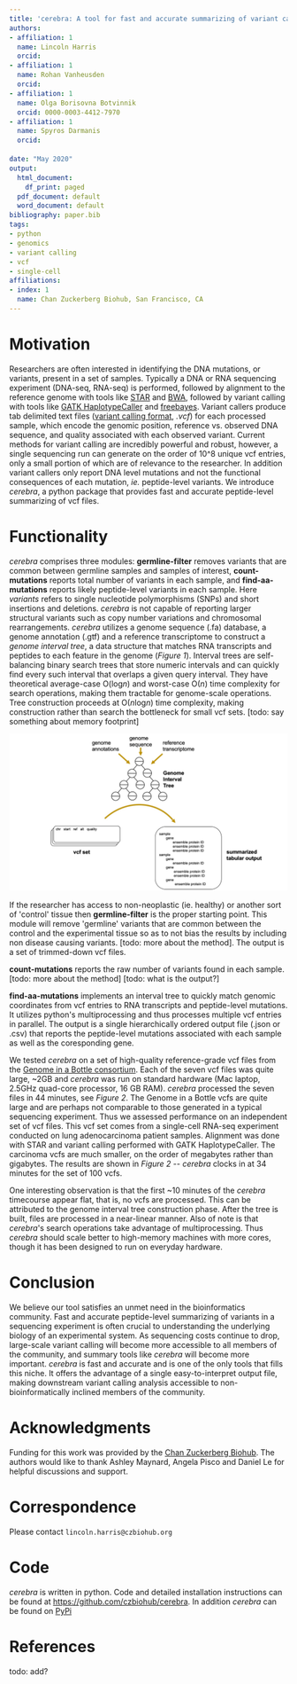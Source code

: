 ```yaml
---
title: 'cerebra: A tool for fast and accurate summarizing of variant calling format (.vcf) files'
authors:
- affiliation: 1
  name: Lincoln Harris
  orcid: 
- affiliation: 1
  name: Rohan Vanheusden
  orcid: 
- affiliation: 1
  name: Olga Borisovna Botvinnik
  orcid: 0000-0003-4412-7970
- affiliation: 1
  name: Spyros Darmanis
  orcid: 

date: "May 2020"
output:
  html_document:
    df_print: paged
  pdf_document: default
  word_document: default
bibliography: paper.bib
tags:
- python
- genomics
- variant calling
- vcf
- single-cell
affiliations:
- index: 1
  name: Chan Zuckerberg Biohub, San Francisco, CA
---
```



# Motivation
Researchers are often interested in identifying the DNA mutations, or variants, present in a set of samples.
Typically a DNA or RNA sequencing experiment (DNA-seq, RNA-seq) is performed, followed by alignment to the 
reference genome with tools like [STAR](https://github.com/alexdobin/STAR) and 
[BWA](http://bio-bwa.sourceforge.net/), followed by variant calling with tools like [GATK HaplotypeCaller](https://software.broadinstitute.org/gatk/documentation/tooldocs/3.8-0/org_broadinstitute_gatk_tools_walkers_haplotypecaller_HaplotypeCaller.php) 
and [freebayes](https://github.com/ekg/freebayes). Variant callers produce tab
delimited text files ([variant calling format](https://samtools.github.io/hts-specs/VCFv4.2.pdf), *.vcf*)
for each processed sample, which encode the genomic position, reference vs. observed DNA sequence, and quality
associated with each observed variant. Current methods for variant calling are incredibly powerful and robust, 
however, a single sequencing run can generate on the order of 10^8 unique vcf entries, only a 
small portion of which are of relevance to the researcher. In addition variant callers only report DNA level 
mutations and not the functional consequences of each mutation, *ie.* peptide-level variants. We introduce
*cerebra*, a python package that provides fast and accurate peptide-level summarizing of vcf files.

# Functionality
*cerebra* comprises three modules: **germline-filter** removes variants that are common between germline samples 
and samples of interest, **count-mutations** reports total number of variants in each sample, and **find-aa-mutations** reports likely peptide-level variants in each sample. Here *variants* refers to single nucleotide polymorphisms (SNPs)
and short insertions and deletions. *cerebra* is not capable of reporting larger structural variants such as copy number variations and chromosomal rearrangements. *cerebra* utilizes a genome sequence (.fa) database, a genome annotation 
(.gtf) and a reference transcriptome to construct a *genome interval tree*, a data structure that matches RNA transcripts
and peptides to each feature in the genome (*Figure 1*). Interval trees are self-balancing binary search trees that store numeric intervals and can quickly find every such interval that overlaps a given query interval. They have theoretical average-case O(log*n*) and worst-case O(*n*) time complexity for search operations, making them tractable for genome-scale operations. Tree construction proceeds at O(*n*log*n*) time complexity, making construction rather than search the 
bottleneck for small vcf sets. [todo: say something about memory footprint]

![checkout](workflow.jpg)

If the researcher has access to non-neoplastic (ie. healthy) or another sort of 'control' tissue then **germline-filter** is 
the proper starting point. This module will remove 'germline' variants that are common between the control and the experimental tissue so as to not bias the results by including non disease causing variants. [todo: more about the method]. The output is a set of trimmed-down vcf files. 

**count-mutations** reports the raw number of variants found in each sample. [todo: more about the method]
[todo: what is the output?]

**find-aa-mutations** implements an interval tree to quickly match genomic coordinates from vcf entries to RNA transcripts 
and peptide-level mutations. It utilizes python's multiprocessing and thus processes multiple vcf entries in parallel. 
The output is a single hierarchically ordered output file (.json or .csv) that reports the peptide-level mutations associated 
with each sample as well as the coresponding gene. 

We tested *cerebra* on a set of high-quality reference-grade vcf files from the [Genome in a Bottle consortium](https://www.nist.gov/programs-projects/genome-bottle). 
Each of the seven vcf files was quite large, ~2GB and *cerebra* was run on standard hardware (Mac laptop, 2.5GHz quad-core processor, 16 GB RAM). *cerebra* processed the seven files in 44 minutes, see *Figure 2*. 
The Genome in a Bottle vcfs are quite large and are perhaps not comparable to those generated in a typical sequencing experiment. Thus we assessed performance on an independent set of vcf files. This vcf set comes from a single-cell RNA-seq experiment conducted on lung adenocarcinoma patient samples. Alignment was done with STAR and variant calling performed with GATK HaplotypeCaller. The carcinoma vcfs are much smaller, on the order of megabytes rather than gigabytes. The results are shown in *Figure 2* -- *cerebra* clocks in at 34 minutes for the set of 100 vcfs.

One interesting observation is that the first ~10 minutes of the *cerebra* timecourse appear flat, that is, no vcfs are processed. This can be attributed to the genome interval tree construction phase. After the tree is built, files are 
processed in a near-linear manner. Also of note is that *cerebra*'s search operations take advantage of multiprocessing.
Thus *cerebra* should scale better to high-memory machines with more cores, though it has been designed to run on everyday hardware. 

# Conclusion
We believe our tool satisfies an unmet need in the bioinformatics community. Fast and accurate peptide-level summarizing
of variants in a sequencing experiment is often crucial to understanding the underlying biology of an experimental
system. As sequencing costs continue to drop, large-scale variant calling will become more accessible to all members
of the community, and summary tools like *cerebra* will become more important. *cerebra* is fast and accurate and is one of the only tools that fills this niche. It offers the advantage of a single easy-to-interpret output file, making downstream variant calling analysis accessible to non-bioinformatically inclined
members of the community.

# Acknowledgments
Funding for this work was provided by the [Chan Zuckerberg Biohub](https://www.czbiohub.org/). The authors would like
to thank Ashley Maynard, Angela Pisco and Daniel Le for helpful discussions and support.

# Correspondence
Please contact `lincoln.harris@czbiohub.org`

# Code
*cerebra* is written in python. Code and detailed installation instructions can be found at https://github.com/czbiohub/cerebra. In addition *cerebra* can be found on [PyPi](https://pypi.org/project/cerebra/)

# References
todo: add?



